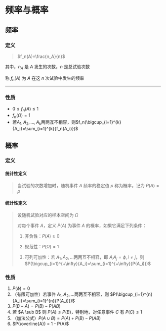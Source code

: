 # 频率与概率

## 频率

### 定义

> $f_n(A)=\frac{n_A}{n}$

其中，$n_A$ 是 $A$ 发生的次数，$n$ 是总试验次数

称 $f_n(A)$ 为 $A$ 在这 $n$ 次试验中发生的频率

- - - - - -

### 性质

- $0\leq f_n(A)\leq1$
- $f_n(\Omega)=1$
- 若$A_1,A_2,...,A_k$两两互不相容，则$f_n(\bigcup_{i=1}^{k}{A_i}=\sum_{i=1}^{k}{f_n(A_i)})$

## 概率

### 定义

#### 统计性定义

> 当试验的次数增加时，随机事件 $A$ 频率的稳定值 $p$ 称为概率，记为 $P(A)=p$

#### 统计性定义

> 设随机试验对应的样本空间为 $\Omega$
>
> 对每个事件 $A$，定义 $P(A)$ 为事件 $A$ 的概率，如果它满足下列条件：
>
> 1. 非负性：$P(A)\geq0$
>
> 2. 规范性：$P(\Omega)=1$
>
> 3. 可列可加性：若 $A_1,A_2,...$两两互不相容，即 $A_iA_j=\phi,i\neq j$，则 $P(\bigcup_{i=1}^{+\infty}{A_i}=\sum_{i=1}^{+\infty}{P(A_i)})$

### 性质

1. $P(\phi)=0$
2. （有限可加性）若事件 $A_1,A_2,...$两两互不相容，则 $P(\bigcup_{i=1}^{n}{A_i}=\sum_{i=1}^{n}{P(A_i)})$
3. $P(B-A)=P(B)-P(AB)$
4. 若 $A \sub B$ 则 $P(A) \leq P(B)$，特别地，对任意事件 $C$ 有 $P(C) \leq 1$
5. （加法公式）$P(A \cup B) = P(A) + P(B) - P(AB)$
6. $P(\overline{A}) = 1 - P(A)$